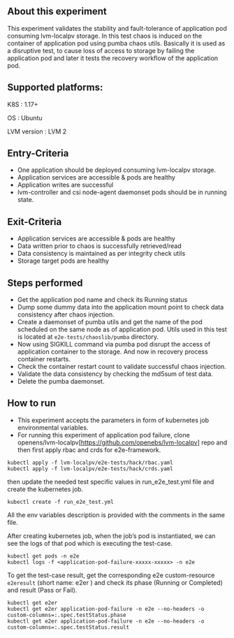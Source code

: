 ## About this experiment

This experiment validates the stability and fault-tolerance of application pod consuming lvm-localpv storage. In this test chaos is induced on the container of application pod using pumba chaos utils. Basically it is used as a disruptive test, to cause loss of access to storage by failing the application pod and later it tests the recovery workflow of the application pod.

## Supported platforms:

K8S : 1.17+

OS : Ubuntu

LVM version : LVM 2

## Entry-Criteria

- One application should be deployed consuming lvm-localpv storage.
- Application services are accessible & pods are healthy
- Application writes are successful
- lvm-controller and csi node-agent daemonset pods should be in running state.

## Exit-Criteria

- Application services are accessible & pods are healthy
- Data written prior to chaos is successfully retrieved/read
- Data consistency is maintained as per integrity check utils
- Storage target pods are healthy

## Steps performed

- Get the application pod name and check its Running status
- Dump some dummy data into the application mount point to check data consistency after chaos injection.
- Create a daemonset of pumba utils and get the name of the pod scheduled on the same node as of application pod. Utils used in this test is located at `e2e-tests/chaoslib/pumba` directory.
- Now using SIGKILL command via pumba pod disrupt the access of application container to the storage. And now in recovery process container restarts.
- Check the container restart count to validate successful chaos injection.
- Validate the data consistency by checking the md5sum of test data.
- Delete the pumba daemonset.

## How to run

- This experiment accepts the parameters in form of kubernetes job environmental variables.
- For running this experiment of application pod failure, clone openens/lvm-localpv[https://github.com/openebs/lvm-localpv] repo and then first apply rbac and crds for e2e-framework.
```
kubectl apply -f lvm-localpv/e2e-tests/hack/rbac.yaml
kubectl apply -f lvm-localpv/e2e-tests/hack/crds.yaml
```
then update the needed test specific values in run_e2e_test.yml file and create the kubernetes job.
```
kubectl create -f run_e2e_test.yml
```
All the env variables description is provided with the comments in the same file.

After creating kubernetes job, when the job’s pod is instantiated, we can see the logs of that pod which is executing the test-case.

```
kubectl get pods -n e2e
kubectl logs -f <application-pod-failure-xxxxx-xxxxx> -n e2e
```
To get the test-case result, get the corresponding e2e custom-resource `e2eresult` (short name: e2er ) and check its phase (Running or Completed) and result (Pass or Fail).

```
kubectl get e2er
kubectl get e2er application-pod-failure -n e2e --no-headers -o custom-columns=:.spec.testStatus.phase
kubectl get e2er application-pod-failure -n e2e --no-headers -o custom-columns=:.spec.testStatus.result
```